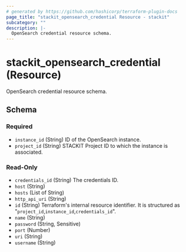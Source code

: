 ```yaml
---
# generated by https://github.com/hashicorp/terraform-plugin-docs
page_title: "stackit_opensearch_credential Resource - stackit"
subcategory: ""
description: |-
  OpenSearch credential resource schema.
---
```


# stackit_opensearch_credential (Resource)

OpenSearch credential resource schema.



<!-- schema generated by tfplugindocs -->
## Schema

### Required

- `instance_id` (String) ID of the OpenSearch instance.
- `project_id` (String) STACKIT Project ID to which the instance is associated.

### Read-Only

- `credentials_id` (String) The credentials ID.
- `host` (String)
- `hosts` (List of String)
- `http_api_uri` (String)
- `id` (String) Terraform's internal resource identifier. It is structured as "`project_id`,`instance_id`,`credentials_id`".
- `name` (String)
- `password` (String, Sensitive)
- `port` (Number)
- `uri` (String)
- `username` (String)
